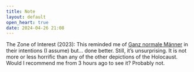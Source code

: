 ```yaml
---
title: Note
layout: default
open_heart: true
date: 2024-04-26 21:08
---
```


The Zone of Interest (2023): This reminded me of [Ganz normale Männer](https://muan.co/notes/2023-09-25-uu) in their intentions (I assume) but… done better. Still, it’s unsurprising. It is not more or less horrific than any of the other depictions of the Holocaust. Would I recommend me from 3 hours ago to see it? Probably not.
